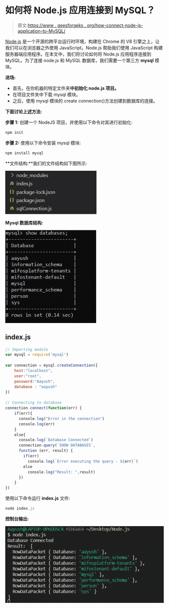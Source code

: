 # 如何将 Node.js 应用连接到 MySQL？

> 原文:[https://www . geesforgeks . org/how-connect-node-js-application-to-MySQL/](https://www.geeksforgeeks.org/how-to-connect-node-js-application-to-mysql/)

[Node.js](https://www.geeksforgeeks.org/nodejs-tutorials/) 是一个开源的跨平台运行时环境，构建在 Chrome 的 V8 引擎之上，让我们可以在浏览器之外使用 JavaScript。Node.js 帮助我们使用 JavaScript 构建服务器端应用程序。在本文中，我们将讨论如何将 Node.js 应用程序连接到 MySQL。为了连接 node.js 和 MySQL 数据库，我们需要一个第三方 **mysql** 模块。

**进场:**

*   首先，在你机器的特定文件夹**中初始化 node.js 项目。**
*   在项目文件夹中下载 mysql 模块。
*   之后，使用 mysql 模块的 create connection()方法创建到数据库的连接。

**下面讨论上述方法:**

**步骤 1:** 创建一个 NodeJS 项目，并使用以下命令对其进行初始化:

```js
npm init
```

**步骤 2:** 使用以下命令安装 mysql 模块:

```js
npm install mysql
```

**文件结构:**我们的文件结构如下图所示:

![](img/613eec9a334618247f0e5469532baa6f.png)

**Mysql 数据库结构:**

![](img/59b992bb28a88feec4d667cd60f0431f.png)

## index.js

```js
// Importing module
var mysql = require('mysql')

var connection = mysql.createConnection({
    host:"localhost",
    user:"root",
    password:"Aayush",
    database : "aayush"
})

// Connecting to database
connection.connect(function(err) {
    if(err){
      console.log("Error in the connection")
      console.log(err)
    }
    else{
      console.log(`Database Connected`)
      connection.query(`SHOW DATABASES`, 
      function (err, result) {
        if(err)
          console.log(`Error executing the query - ${err}`)
        else
          console.log("Result: ",result) 
      })
    }
})
```

使用以下命令运行 **index.js** 文件:

```js
node index.js
```

**控制台输出:**

![](img/9c7febc4335e260eda087deeff1736f1.png)
